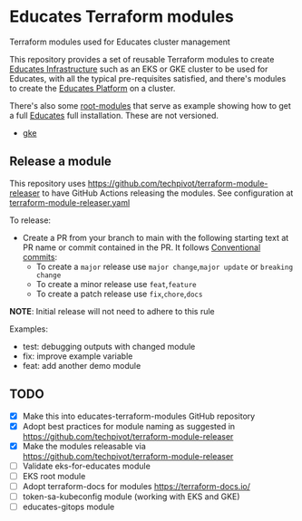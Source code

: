 # Educates Terraform modules
Terraform modules used for Educates cluster management

This repository provides a set of reusable Terraform modules to create [Educates Infrastructure](./infrastructure/) such as an EKS or GKE cluster to be used for Educates, with all the typical pre-requisites satisfied, and there's modules to create the [Educates Platform](./platform/) on a cluster. 

There's also some [root-modules](./root-modules/) that serve as example showing how to get a full [Educates](educates.dev) full installation. These are not versioned.

- [gke](./root-modules/educates-on-gke/)

## Release a module

This repository uses https://github.com/techpivot/terraform-module-releaser to have GitHub Actions releasing the modules.
See configuration at [terraform-module-releaser.yaml](./.github/workflows/terraform-module-releaser.yaml)

To release:
- Create a PR from your branch to main with the following starting text at PR name or commit contained in the PR. It follows [Conventional commits](https://www.conventionalcommits.org/en/v1.0.0/):
    - To create a `major` release use `major change`,`major update` or `breaking change`
    - To create a minor release use `feat`,`feature`
    - To create a patch release use `fix`,`chore`,`docs`

__NOTE__: Initial release will not need to adhere to this rule

Examples:
- test: debugging outputs with changed module 
- fix: improve example variable
- feat: add another demo module

## TODO

- [x] Make this into educates-terraform-modules GitHub repository
- [x] Adopt best practices for module naming as suggested in https://github.com/techpivot/terraform-module-releaser
- [x] Make the modules releasable via https://github.com/techpivot/terraform-module-releaser
- [ ] Validate eks-for-educates module
- [ ] EKS root module
- [ ] Adopt terraform-docs for modules https://terraform-docs.io/
- [ ] token-sa-kubeconfig module (working with EKS and GKE)
- [ ] educates-gitops module